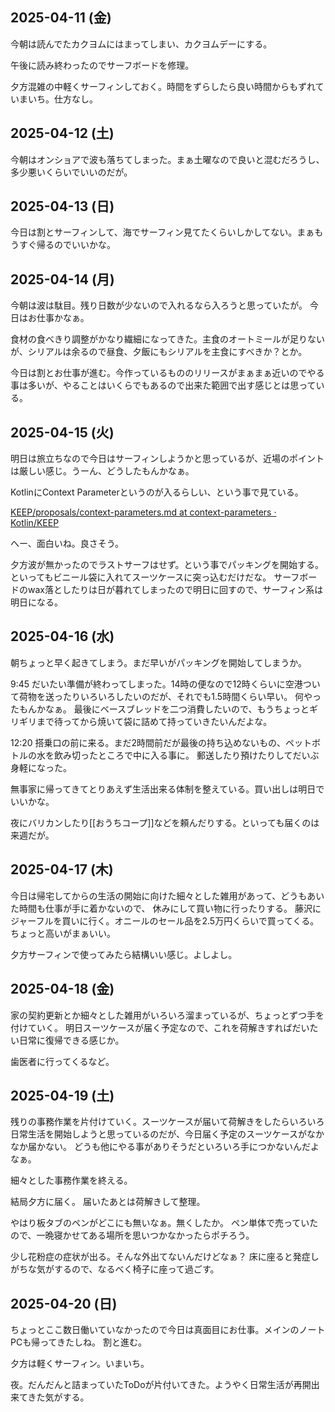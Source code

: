 ## 2025-04-11 (金)

今朝は読んでたカクヨムにはまってしまい、カクヨムデーにする。

午後に読み終わったのでサーフボードを修理。

夕方混雑の中軽くサーフィンしておく。時間をずらしたら良い時間からもずれていまいち。仕方なし。

## 2025-04-12 (土)

今朝はオンショアで波も落ちてしまった。まぁ土曜なので良いと混むだろうし、多少悪いくらいでいいのだが。

## 2025-04-13 (日)

今日は割とサーフィンして、海でサーフィン見てたくらいしかしてない。まぁもうすぐ帰るのでいいかな。

## 2025-04-14 (月)

今朝は波は駄目。残り日数が少ないので入れるなら入ろうと思っていたが。
今日はお仕事かなぁ。

食材の食べきり調整がかなり繊細になってきた。主食のオートミールが足りないが、シリアルは余るので昼食、夕飯にもシリアルを主食にすべきか？とか。

今日は割とお仕事が進む。今作っているもののリリースがまぁまぁ近いのでやる事は多いが、やることはいくらでもあるので出来た範囲で出す感じとは思っている。

## 2025-04-15 (火)

明日は旅立ちなので今日はサーフィンしようかと思っているが、近場のポイントは厳しい感じ。うーん、どうしたもんかなぁ。

KotlinにContext Parameterというのが入るらしい、という事で見ている。

[KEEP/proposals/context-parameters.md at context-parameters · Kotlin/KEEP](https://github.com/Kotlin/KEEP/blob/context-parameters/proposals/context-parameters.md)

へー、面白いね。良さそう。

夕方波が無かったのでラストサーフはせず。という事でパッキングを開始する。
といってもビニール袋に入れてスーツケースに突っ込むだけだな。
サーフボードのwax落としたりは日が暮れてしまったので明日に回すので、サーフィン系は明日になる。

## 2025-04-16 (水)

朝ちょっと早く起きてしまう。まだ早いがパッキングを開始してしまうか。

9:45 だいたい準備が終わってしまった。14時の便なので12時くらいに空港ついて荷物を送ったりいろいろしたいのだが、それでも1.5時間くらい早い。
何やったもんかなぁ。
最後にベースブレッドを二つ消費したいので、もうちょっとギリギリまで待ってから焼いて袋に詰めて持っていきたいんだよな。

12:20 搭乗口の前に来る。まだ2時間前だが最後の持ち込めないもの、ペットボトルの水を飲み切ったところで中に入る事に。
郵送したり預けたりしてだいぶ身軽になった。

無事家に帰ってきてとりあえず生活出来る体制を整えている。買い出しは明日でいいかな。

夜にバリカンしたり[[おうちコープ]]などを頼んだりする。といっても届くのは来週だが。

## 2025-04-17 (木)

今日は帰宅してからの生活の開始に向けた細々とした雑用があって、どうもあいた時間も仕事が手に着かないので、
休みにして買い物に行ったりする。
藤沢にジャーフルを買いに行く。オニールのセール品を2.5万円くらいで買ってくる。ちょっと高いがまぁいい。

夕方サーフィンで使ってみたら結構いい感じ。よしよし。

## 2025-04-18 (金)

家の契約更新とか細々とした雑用がいろいろ溜まっているが、ちょっとずつ手を付けていく。
明日スーツケースが届く予定なので、これを荷解きすればだいたい日常に復帰できる感じか。

歯医者に行ってくるなど。

## 2025-04-19 (土)

残りの事務作業を片付けていく。スーツケースが届いて荷解きをしたらいろいろ日常生活を開始しようと思っているのだが、今日届く予定のスーツケースがなかなか届かない。
どうも他にやる事がありそうだといろいろ手につかないんだよなぁ。

細々とした事務作業を終える。

結局夕方に届く。
届いたあとは荷解きして整理。

やはり板タブのペンがどこにも無いなぁ。無くしたか。
ペン単体で売っていたので、一晩寝かせてある場所を思いつかなかったらポチろう。

少し花粉症の症状が出る。そんな外出てないんだけどなぁ？
床に座ると発症しがちな気がするので、なるべく椅子に座って過ごす。

## 2025-04-20 (日)

ちょっとここ数日働いていなかったので今日は真面目にお仕事。メインのノートPCも帰ってきたしね。
割と進む。

夕方は軽くサーフィン。いまいち。

夜。だんだんと詰まっていたToDoが片付いてきた。ようやく日常生活が再開出来てきた気がする。
